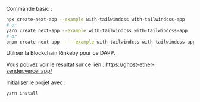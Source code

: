 Commande basic :
```bash
npx create-next-app --example with-tailwindcss with-tailwindcss-app
# or
yarn create next-app --example with-tailwindcss with-tailwindcss-app
# or
pnpm create next-app -- --example with-tailwindcss with-tailwindcss-app
```
Utiliser la Blockchain Rinkeby pour ce DAPP.

Vous pouvez voir le resultat sur ce lien : https://ghost-ether-sender.vercel.app/

Initialiser le projet avec :
```shell
yarn install
```

